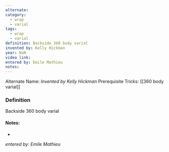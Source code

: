 ```yaml
---
alternate: 
category:
  - wrap
  - varial
tags:
  - wrap
  - varial
definition: Backside 360 body varial
invented by: Kelly Hickman
year: NaN
video link: 
entered by: Emile Mathieu
notes: 
---
```

Alternate Name: 
*Invented by Kelly Hickman*
Prerequisite Tricks: [[360 body varial]]

### Definition
Backside 360 body varial


#### Notes:
- 
*entered by: Emile Mathieu*
